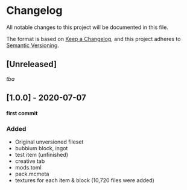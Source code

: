 # Changelog
All notable changes to this project will be documented in this file.

The format is based on [Keep a Changelog](https://keepachangelog.com/en/1.0.0/),
and this project adheres to [Semantic Versioning](https://semver.org/spec/v2.0.0.html).

## [Unreleased]
_tba_

## [1.0.0] - 2020-07-07
#### first commit
### Added
- Original unversioned fileset
- bubbium block, ingot
- test item (unfinished)
- creative tab
- mods.toml
- pack.mcmeta
- textures for each item & block
(10,720 files were added)
